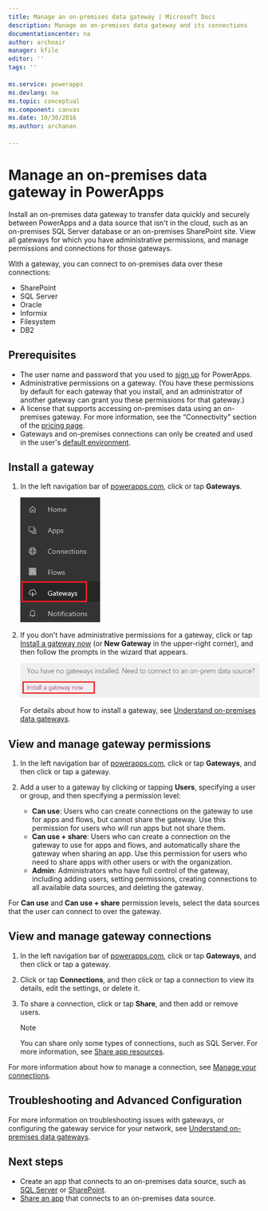 ```yaml
---
title: Manage an on-premises data gateway | Microsoft Docs
description: Manage an on-premises data gateway and its connections
documentationcenter: na
author: archnair
manager: kfile
editor: ''
tags: ''

ms.service: powerapps
ms.devlang: na
ms.topic: conceptual
ms.component: canvas
ms.date: 10/30/2016
ms.author: archanan

---
```

# Manage an on-premises data gateway in PowerApps
Install an on-premises data gateway to transfer data quickly and securely between PowerApps and a data source that isn't in the cloud, such as an on-premises SQL Server database or an on-premises SharePoint site. View all gateways for which you have administrative permissions, and manage permissions and connections for those gateways.

With a gateway, you can connect to on-premises data over these connections:

* SharePoint
* SQL Server
* Oracle
* Informix
* Filesystem
* DB2

## Prerequisites
* The user name and password that you used to [sign up](../signup-for-powerapps.md) for PowerApps.
* Administrative permissions on a gateway. (You have these permissions by default for each gateway that you install, and an administrator of another gateway can grant you these permissions for that gateway.)
* A license that supports accessing on-premises data using an on-premises gateway. For more information, see the “Connectivity” section of the [pricing page](https://powerapps.microsoft.com/pricing/).
* Gateways and on-premises connections can only be created and used in the user's [default environment](working-with-environments.md).

## Install a gateway
1. In the left navigation bar of [powerapps.com](https://web.powerapps.com), click or tap **Gateways**.

    ![Gateways in left navigation bar](./media/gateway-management/manage-gateway.png)

2. If you don't have administrative permissions for a gateway, click or tap [Install a gateway now](http://go.microsoft.com/fwlink/?LinkID=820931) (or **New Gateway** in the upper-right corner), and then follow the prompts in the wizard that appears.

    ![Gateways Install](./media/gateway-management/no-gateway-installed.png)

    For details about how to install a gateway, see [Understand on-premises data gateways](gateway-reference.md).

## View and manage gateway permissions
1. In the left navigation bar of [powerapps.com](https://web.powerapps.com), click or tap **Gateways**, and then click or tap a gateway.

2. Add a user to a gateway by clicking or tapping **Users**, specifying a user or group, and then specifying a permission level:

   * **Can use**: Users who can create connections on the gateway to use for apps and flows, but cannot share the gateway. Use this permission for users who will run apps but not share them.
   * **Can use + share**: Users who can create a connection on the gateway to use for apps and flows, and automatically share the gateway when sharing an app. Use this permission for users who need to share apps with other users or with the organization.
   * **Admin**: Administrators who have full control of the gateway, including adding users, setting permissions, creating connections to all available data sources, and deleting the gateway.

For **Can use** and **Can use + share** permission levels, select the data sources that the user can connect to over the gateway.

## View and manage gateway connections
1. In the left navigation bar of [powerapps.com](https://web.powerapps.com), click or tap **Gateways**, and then click or tap a gateway.

2. Click or tap **Connections**, and then click or tap a connection to view its details, edit the settings, or delete it.

3. To share a connection, click or tap **Share**, and then add or remove users.

    > [!NOTE]
   > You can share only some types of connections, such as SQL Server. For more information, see [Share app resources](share-app-resources.md).

For more information about how to manage a connection, see [Manage your connections](add-manage-connections.md).

## Troubleshooting and Advanced Configuration
For more information on troubleshooting issues with gateways, or configuring the gateway service for your network, see [Understand on-premises data gateways](gateway-reference.md).

## Next steps
* Create an app that connects to an on-premises data source, such as [SQL Server](connections/connection-azure-sqldatabase.md) or [SharePoint](connections/connection-sharepoint-online.md).
* [Share an app](share-app.md) that connects to an on-premises data source.
